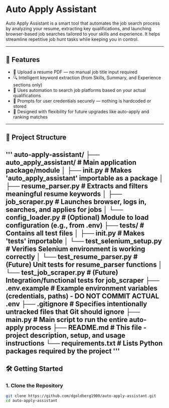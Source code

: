 # Auto Apply Assistant

Auto Apply Assistant is a smart tool that automates the job search process by analyzing your resume, extracting key qualifications, and launching browser-based job searches tailored to your skills and experience. It helps streamline repetitive job hunt tasks while keeping you in control.

---

## 🚀 Features

- 📄 Upload a resume PDF — no manual job title input required
- 🔍 Intelligent keyword extraction (from Skills, Summary, and Experience sections only)
- 🤖 Uses automation to search job platforms based on your actual qualifications
- 🔐 Prompts for user credentials securely — nothing is hardcoded or stored
- 🧠 Designed with flexibility for future upgrades like auto-apply and ranking matches

---

## 📂 Project Structure
'''
auto-apply-assistant/
├── auto_apply_assistant/      # Main application package/module
│   ├── __init__.py            # Makes 'auto_apply_assistant' importable as a package
│   ├── resume_parser.py       # Extracts and filters meaningful resume keywords
│   ├── job_scraper.py         # Launches browser, logs in, searches, and applies for jobs
│   └── config_loader.py       # (Optional) Module to load configuration (e.g., from .env)
├── tests/                     # Contains all test files
│   ├── __init__.py            # Makes 'tests' importable
│   └── test_selenium_setup.py # Verifies Selenium environment is working correctly
│   └── test_resume_parser.py  # (Future) Unit tests for resume_parser functions
│   └── test_job_scraper.py    # (Future) Integration/functional tests for job_scraper
├── .env.example               # Example environment variables (credentials, paths) - DO NOT COMMIT ACTUAL .env
├── .gitignore                 # Specifies intentionally untracked files that Git should ignore
├── main.py                    # Main script to run the entire auto-apply process
├── README.md                  # This file - project description, setup, and usage instructions
└── requirements.txt           # Lists Python packages required by the project
'''
---

## 🛠️ Getting Started

### 1. Clone the Repository

```bash
git clone https://github.com/dgoldberg1900/auto-apply-assistant.git
cd auto-apply-assistant


